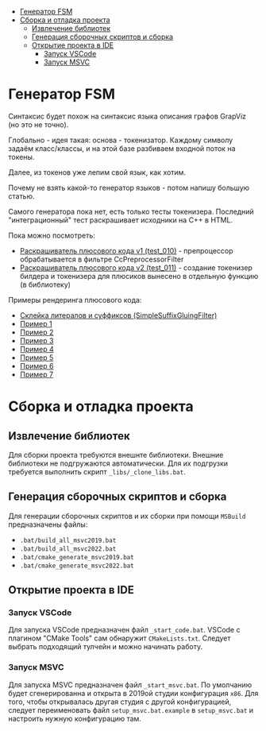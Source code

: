   - [Генератор FSM](#user-content-генератор-fsm)
  - [Сборка и отладка проекта](#user-content-сборка-и-отладка-проекта)
    - [Извлечение библиотек](#user-content-извлечение-библиотек)
    - [Генерация сборочных скриптов и сборка](#user-content-генерация-сборочных-скриптов-и-сборка)
    - [Открытие проекта в IDE](#user-content-открытие-проекта-в-ide)
      - [Запуск VSCode](#user-content-запуск-vscode)
      - [Запуск MSVC](#user-content-запуск-msvc)

# Генератор FSM

Синтаксис будет похож на синтаксис языка описания графов GrapViz (но это не точно).


Глобально - идея такая: основа - токенизатор. Каждому символу задаём класс/классы, и на этой базе разбиваем входной поток на токены.

Далее, из токенов уже лепим свой язык, как хотим.

Почему не взять какой-то генератор языков - потом напишу большую статью.

Самого генератора пока нет, есть только тесты токенизера. Последний "интеграционный" тест раскрашивает
исходники на C++ в HTML.

Пока можно посмотреть:

 - [Раскрашиватель плюсового кода v1 (test_010)](src/umba-fsm/test_010.cpp) - препроцессор обрабатывается в фильтре CcPreprocessorFilter
 - [Раскрашиватель плюсового кода v2 (test_011)](src/umba-fsm/test_011.cpp) - создание токенизер билдера и токенизера для плюсиков вынесено в отдельную функцию (в библиотеку)


Примеры рендеринга плюсового кода:

 - [Склейка литералов и суффиксов (SimpleSuffixGluingFilter)](https://raw.githack.com/al-martyn1/umba-fsm/main/doc/html/rendered_cpp/suffix_gluing_sample.html)
 - [Пример 1](https://raw.githack.com/al-martyn1/umba-fsm/main/doc/html/rendered_cpp/preprocessor.html)
 - [Пример 2](https://raw.githack.com/al-martyn1/umba-fsm/main/doc/html/rendered_cpp/rgbquad.html)
 - [Пример 3](https://raw.githack.com/al-martyn1/umba-fsm/main/doc/html/rendered_cpp/stl_keil_initializer_list.html)
 - [Пример 4](https://raw.githack.com/al-martyn1/umba-fsm/main/doc/html/rendered_cpp/stl_keil_type_traits.html)
 - [Пример 5](https://raw.githack.com/al-martyn1/umba-fsm/main/doc/html/rendered_cpp/string_plus.html)
 - [Пример 6](https://raw.githack.com/al-martyn1/umba-fsm/main/doc/html/rendered_cpp/the.html)
 - [Пример 7](https://raw.githack.com/al-martyn1/umba-fsm/main/doc/html/rendered_cpp/regression_tests.html)


# Сборка и отладка проекта


## Извлечение библиотек

Для сборки проекта требуются внешнте библиотеки. Внешние библиотеки не подгружаются автоматически.
Для их подгрузки требуется выполнить скрипт `_libs/_clone_libs.bat`.


## Генерация сборочных скриптов и сборка

Для генерации сборочных скриптов и их сборки при помощи `MSBuild` предназначены файлы:

 - `.bat/build_all_msvc2019.bat`
 - `.bat/build_all_msvc2022.bat`
 - `.bat/cmake_generate_msvc2019.bat`
 - `.bat/cmake_generate_msvc2022.bat`


## Открытие проекта в IDE

### Запуск VSCode

Для запуска VSCode предназначен файл `_start_code.bat`. 
VSCode с плагином "CMake Tools" сам обнаружит `CMakeLists.txt`. Следует выбрать подходящий тулчейн
и можно начинать работу.


### Запуск MSVC

Для запуска MSVC предназначен файл `_start_msvc.bat`.
По умолчанию будет сгенерированна и открыта в 2019ой студии конфигурация `x86`.
Для того, чтобы открывалась другая студия с другой конфигурацией, следует
переименовать файл `setup_msvc.bat.example` в `setup_msvc.bat` и настроить нужную конфигурацию там.





